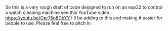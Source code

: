 So this is a very rough draft of code designed to run on an esp32 to control a watch cleaning machine see this YouTube video https://youtu.be/Opr75n8DbYY I'll be adding to this and making it easier for people to use. Please feel free to pitch in 
